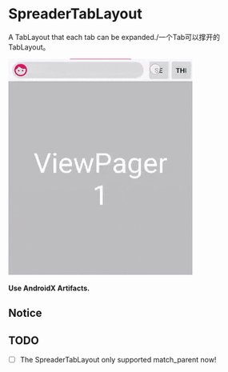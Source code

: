 # SpreaderTabLayout

A TabLayout that each tab can be expanded./一个Tab可以撑开的TabLayout。

![sample](./graphics/sample.gif)

**Use AndroidX Artifacts.**

## Notice

## TODO

- [ ] The SpreaderTabLayout only supported match_parent now!